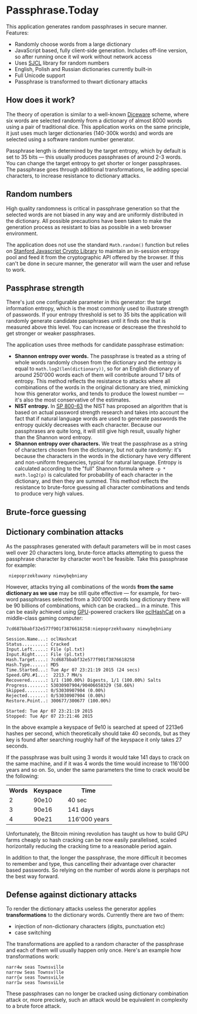 # Passphrase.Today

This application generates random passphrases in secure manner. Features:

* Randomly choose words from a large dictionary
* JavaScript based, fully client-side generation. Includes off-line version, so after running once it wil work without network access
* Uses [SJCL](https://github.com/bitwiseshiftleft/sjcl) library for random numbers
* English, Polish and Russian dictionaries currently built-in
* Full Unicode support
* Passphrase is transformed to thwart dictionary attacks

## How does it work?

The theory of operation is similar to a well-known [Diceware](https://en.wikipedia.org/wiki/Diceware) scheme, where
six words are selected randomly from a dictionary of almost 8000 words using a pair of traditional dice. This application
works on the same principle, it just uses much larger dictionaries (140-300k words) and words are selected using
a software random number generator.

Passphrase length is determined by the target entropy, which by default is set to 35 bits &mdash; this usually
produces passphrases of around 2-3 words. You can change the target entropy to get shorter or longer passphrases.
The passphrase goes through additional transformations, lie adding special characters, to increase resistance to
dictionary attacks.

## Random numbers

High quality randomness is critical in passphrase generation so that the selected words are not biased in any way and
are uniformly distributed in the dictionary. All possible precautions have been taken to make the generation process
as resistant to bias as possible in a web browser environment.

The application does not use the standard `Math.random()` function but relies on
[Stanford Javascript Crypto Library](https://github.com/bitwiseshiftleft/sjcl) to maintain an in-session entropy pool
and feed it from the cryptographic API offered by the browser. If this can't be done in secure manner, the generator
will warn the user and refuse to work.

## Passphrase strength

There's just one configurable parameter in this generator: the target information entropy, which is the most
commonly used to illustrate strength of passwords. If your entropy threshold is set to 35 bits the application
will randomly generate candidate passphrases until it finds one that is measured above this level. You can increase
or descrease the threshold to get stronger or weaker passphrases.

The application uses three methods for candidate passphrase estimation:

* **Shannon entropy over words.** The passphrase is treated as a string of whole words randomly chosen from the dictionary
and the entropy is equal to `math.log2(len(dictionary))`, so for an English dictionary of around 250'000 words each of them
will contribute around 17 bits of entropy. This method reflects the resistance to attacks where all combinations of the
words in the original dictionary are tried, mimicking how this generator works, and tends to produce the lowest number &mdash;
it's also the most conservative of the estimates.
* **NIST entropy.** In [SP 800-63](http://nvlpubs.nist.gov/nistpubs/SpecialPublications/NIST.SP.800-63-2.pdf) the NIST
has proposed an algorithm that is based on actual password strength research and takes into account the fact that
if natural language words are used to generate passwords the entropy quickly decreases with each  character. Because
our passphrases are quite long, it will still give high result, usually higher than the Shannon word entropy.
* **Shannon entropy over characters.** We treat the passphrase as a string of characters chosen from the dictionary, but not
quite randomly: it's because the characters in the words in the dictionary have very different and non-uniform frequencies,
typical for natural language. Entropy is calculated according to the "full" Shannon formula where `-p * math.log2(p)` is 
calculated for probability of each character in the dictionary, and then they are summed. This method reflects
the resistance to  brute-force guessing all character combinations and tends to produce very high values.


## Brute-force guessing



## Dictionary combination attacks

As the passphrases generated with default parameters will be in most cases well over 20 characters long, brute-force attacks
attempting to guess the passphrase character by character won't be feasible. Take this passphrase for example:

     niepoprzekłuwany niewybębniany

However, attacks trying all combinations of the words **from the same dictionary as we use** may be still quite effective
&mdash; for example, for two-word passphrases selected from a 300'000 words long dictionary there will be 90 billions
of combinations, which can be cracked... in a minute. This can be easily achieved 
using [GPU](https://en.wikipedia.org/wiki/Graphics_processing_unit)-powered
crackers like [oclHashCat](http://hashcat.net/oclhashcat/) on a middle-class gaming computer:

```
7cd687bbabf32e577f901f3876618258:niepoprzekłuwany niewybębniany

Session.Name...: oclHashcat
Status.........: Cracked
Input.Left.....: File (pl.txt)
Input.Right....: File (pl.txt)
Hash.Target....: 7cd687bbabf32e577f901f3876618258
Hash.Type......: MD5
Time.Started...: Tue Apr 07 23:21:19 2015 (24 secs)
Speed.GPU.#1...:  2213.7 MH/s
Recovered......: 1/1 (100.00%) Digests, 1/1 (100.00%) Salts
Progress.......: 53030907904/90406658329 (58.66%)
Skipped........: 0/53030907904 (0.00%)
Rejected.......: 0/53030907904 (0.00%)
Restore.Point..: 300677/300677 (100.00%)

Started: Tue Apr 07 23:21:19 2015
Stopped: Tue Apr 07 23:21:46 2015
```
In the above example a keyspace of 9e10 is searched at speed of 2213e6 hashes per second, which theoretically should
take 40 seconds, but as they key is found after searching roughly half of the keyspace it only takes 27 seconds.

If the passphrase was built using 3 words it would take 141 days to crack on the same machine, and if it was 4 words
the time would increase to 116'000 years and so on. So, under the same parameters the time to crack would be the following:

<table>
<tr><th>Words <th>Keyspace <th>Time
<tr><td>2 <td>90e10 <td>40 sec
<tr><td>3 <td>90e16 <td>141 days
<tr><td>4 <td>90e21 <td>116'000 years
</table>

Unfortunately, the Bitcoin mining revolution has taught us
how to build  GPU farms cheaply so hash cracking can be now easily parallelised, scaled horizontally
reducing the cracking time to a reasonable period again. 

In addition to that, the longer the passphrase, the more difficult it becomes to remember and type, thus
cancelling their advantage over character based passwords. So relying on the number of words alone is perphaps not the
best way forward.

## Defense against dictionary attacks

To render the dictionary attacks useless the generator applies **transformations** to the dictionary words.
Currently there are two of them:

* injection of non-dictionary characters (digits, punctuation etc)
* case switching

The transformations are applied to a random character of the passphrase and each of them will usually happen
only once. Here's an example how transformations work:

```
narr4w seas Townsville
narrow Seas Townsv)lle
narr{w seas TownsviLle
narr1w seas TownsviLle
```

These passphrases can no longer be cracked using dictionary combination attack or, more precisely, such an attack
would be equivalent in complexity to a brute force attack.